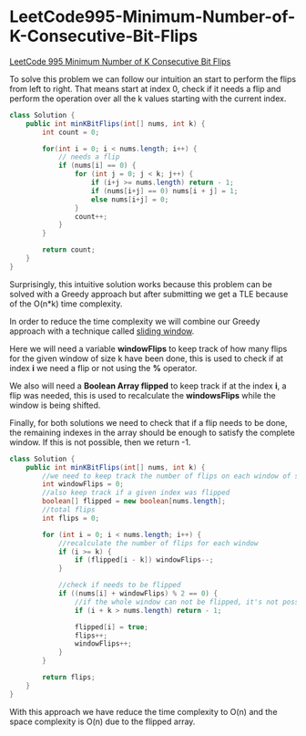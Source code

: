 # LeetCode995-Minimum-Number-of-K-Consecutive-Bit-Flips

[LeetCode 995 Minimum Number of K Consecutive Bit Flips](https://leetcode.com/problems/minimum-number-of-k-consecutive-bit-flips/description/)

To solve this problem we can follow our intuition an start to perform the flips from left to right. That means start at index 0, check if it needs a flip and perform the operation over all the k values starting with the current index.

```java
class Solution {
    public int minKBitFlips(int[] nums, int k) {
        int count = 0;

        for(int i = 0; i < nums.length; i++) {
            // needs a flip
            if (nums[i] == 0) {
                for (int j = 0; j < k; j++) {
                    if (i+j >= nums.length) return - 1;
                    if (nums[i+j] == 0) nums[i + j] = 1;
                    else nums[i+j] = 0;
                }
                count++;
            }
        }

        return count;
    }
}
```

Surprisingly, this intuitive solution works because this problem can be solved with a Greedy approach but after submitting we get a TLE because of the O(n*k) time complexity.

In order to reduce the time complexity we will combine our Greedy approach with a technique called [sliding window](https://www.geeksforgeeks.org/window-sliding-technique/).

Here we will need a variable **windowFlips** to keep track of how many flips for the given window of size k have been done, this is used to check if at index **i** we need a flip or not using the **%** operator.

We also will need a **Boolean Array flipped** to keep track if at the index **i**, a flip was needed, this is used to recalculate the **windowsFlips** while the window is being shifted.

Finally, for both solutions we need to check that if a flip needs to be done, the remaining indexes in the array should be enough to satisfy the complete window. If this is not possible, then we return -1.

```java
class Solution {
    public int minKBitFlips(int[] nums, int k) {
        //we need to keep track the number of flips on each window of size k 
        int windowFlips = 0;
        //also keep track if a given index was flipped
        boolean[] flipped = new boolean[nums.length];
        //total flips
        int flips = 0;

        for (int i = 0; i < nums.length; i++) {
            //recalculate the number of flips for each window
            if (i >= k) {
                if (flipped[i - k]) windowFlips--;
            }

            //check if needs to be flipped
            if ((nums[i] + windowFlips) % 2 == 0) {
                //if the whole window can not be flipped, it's not possible
                if (i + k > nums.length) return - 1;

                flipped[i] = true;
                flips++;
                windowFlips++;
            }
        }

        return flips; 
    }
}
```

With this approach we have reduce the time complexity to O(n) and the space complexity is O(n) due to the flipped array.

